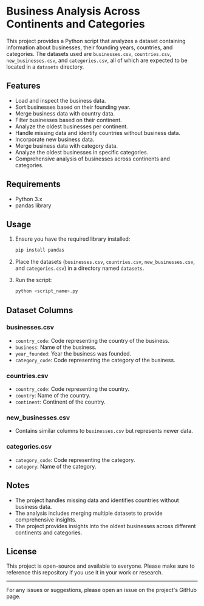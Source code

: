 # Business Analysis Across Continents and Categories

This project provides a Python script that analyzes a dataset containing information about businesses, their founding years, countries, and categories. The datasets used are `businesses.csv`, `countries.csv`, `new_businesses.csv`, and `categories.csv`, all of which are expected to be located in a `datasets` directory.

## Features

- Load and inspect the business data.
- Sort businesses based on their founding year.
- Merge business data with country data.
- Filter businesses based on their continent.
- Analyze the oldest businesses per continent.
- Handle missing data and identify countries without business data.
- Incorporate new business data.
- Merge business data with category data.
- Analyze the oldest businesses in specific categories.
- Comprehensive analysis of businesses across continents and categories.

## Requirements

- Python 3.x
- pandas library

## Usage

1. Ensure you have the required library installed:

   ```bash
   pip install pandas
   ```

2. Place the datasets (`businesses.csv`, `countries.csv`, `new_businesses.csv`, and `categories.csv`) in a directory named `datasets`.

3. Run the script:

   ```bash
   python <script_name>.py
   ```

## Dataset Columns

### businesses.csv
- `country_code`: Code representing the country of the business.
- `business`: Name of the business.
- `year_founded`: Year the business was founded.
- `category_code`: Code representing the category of the business.

### countries.csv
- `country_code`: Code representing the country.
- `country`: Name of the country.
- `continent`: Continent of the country.

### new_businesses.csv
- Contains similar columns to `businesses.csv` but represents newer data.

### categories.csv
- `category_code`: Code representing the category.
- `category`: Name of the category.

## Notes

- The project handles missing data and identifies countries without business data.
- The analysis includes merging multiple datasets to provide comprehensive insights.
- The project provides insights into the oldest businesses across different continents and categories.

## License

This project is open-source and available to everyone. Please make sure to reference this repository if you use it in your work or research.

---

For any issues or suggestions, please open an issue on the project's GitHub page.
